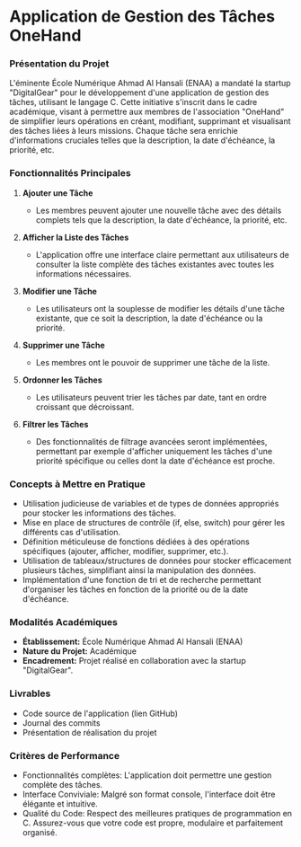# Application de Gestion des Tâches OneHand



### Présentation du Projet
L'éminente École Numérique Ahmad Al Hansali (ENAA) a mandaté la startup "DigitalGear" pour le développement d'une application de gestion des tâches,
utilisant le langage C. Cette initiative s'inscrit dans le cadre académique, visant à permettre aux membres de l'association "OneHand" de simplifier leurs opérations en créant,
modifiant, supprimant et visualisant des tâches liées à leurs missions. Chaque tâche sera enrichie d'informations cruciales telles que la description, 
la date d'échéance, la priorité, etc.

### Fonctionnalités Principales

1. **Ajouter une Tâche**
   - Les membres peuvent ajouter une nouvelle tâche avec des détails complets tels que la description, la date d'échéance, la priorité, etc.

2. **Afficher la Liste des Tâches**
   - L'application offre une interface claire permettant aux utilisateurs de consulter la liste complète des tâches existantes avec toutes les informations nécessaires.

3. **Modifier une Tâche**
   - Les utilisateurs ont la souplesse de modifier les détails d'une tâche existante, que ce soit la description, la date d'échéance ou la priorité.

4. **Supprimer une Tâche**
   - Les membres ont le pouvoir de supprimer une tâche de la liste.

5. **Ordonner les Tâches**
   - Les utilisateurs peuvent trier les tâches par date, tant en ordre croissant que décroissant.

6. **Filtrer les Tâches**
   - Des fonctionnalités de filtrage avancées seront implémentées, permettant par exemple d'afficher uniquement les tâches d'une priorité spécifique ou celles dont la date d'échéance est proche.

### Concepts à Mettre en Pratique

- Utilisation judicieuse de variables et de types de données appropriés pour stocker les informations des tâches.
- Mise en place de structures de contrôle (if, else, switch) pour gérer les différents cas d'utilisation.
- Définition méticuleuse de fonctions dédiées à des opérations spécifiques (ajouter, afficher, modifier, supprimer, etc.).
- Utilisation de tableaux/structures de données pour stocker efficacement plusieurs tâches, simplifiant ainsi la manipulation des données.
- Implémentation d'une fonction de tri et de recherche permettant d'organiser les tâches en fonction de la priorité ou de la date d'échéance.


### Modalités Académiques

- **Établissement:** École Numérique Ahmad Al Hansali (ENAA)
- **Nature du Projet:** Académique
- **Encadrement:** Projet réalisé en collaboration avec la startup "DigitalGear".



### Livrables

- Code source de l'application (lien GitHub)
- Journal des commits
- Présentation de réalisation du projet

### Critères de Performance

- Fonctionnalités complètes: L'application doit permettre une gestion complète des tâches.
- Interface Conviviale: Malgré son format console, l'interface doit être élégante et intuitive.
- Qualité du Code: Respect des meilleures pratiques de programmation en C. Assurez-vous que votre code est propre, modulaire et parfaitement organisé.
